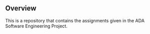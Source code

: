 ## Overview
This is a repository that contains the assignments given in the ADA Software Engineering Project.